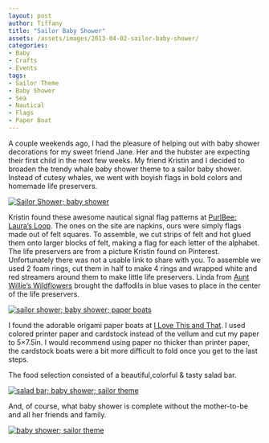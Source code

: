 ```yaml
---
layout: post
author: Tiffany
title: "Sailor Baby Shower"
assets: /assets/images/2013-04-02-sailor-baby-shower/
categories: 
- Baby
- Crafts
- Events
tags: 
- Sailor Theme
- Baby Shower
- Sea
- Nautical
- Flags
- Paper Boat
---
```


A couple weekends ago, I had the pleasure of helping out with baby shower decorations for my sweet friend Jane. Her and the hubster are expecting their first child in the next few weeks. My friend Kristin and I decided to broaden the trendy whale baby shower theme to a sailor baby shower. Instead of cutesy whales, we went with boyish flags in bold colors and homemade life preservers.

[![Sailor Shower; baby shower](jekyll_uploads/2013/04/sailorshower-1-575x359.jpg)](http://www.sweetpeonies.com/2013/04/sailor-baby-shower/sailorshower-1/)

Kristin found these awesome nautical signal flag patterns at [PurlBee: Laura’s Loop](http://www.purlbee.com/the-purl-bee/2011/6/26/lauras-loop-nautical-flag-napkins.html). The ones on the site are napkins, ours were simply flags made out of felt squares. To assemble, we cut strips of felt and hot glued them onto larger blocks of felt, making a flag for each letter of the alphabet. The life preservers are from a picture Kristin found on Pinterest. Unfortunately there was not a usable link to share with you. To assemble we used 2 foam rings, cut them in half to make 4 rings and wrapped white and red streamers around them to make little life preservers. Linda from [Aunt Willie’s Wildflowers](http://auntwillieswildflowers.wordpress.com/) brought the daffodils in blue vases to place in the center of the life preservers.

[![sailor shower; baby shower; paper boats](jekyll_uploads/2013/04/sailorshower-2-575x359.jpg)](http://www.sweetpeonies.com/2013/04/sailor-baby-shower/sailorshower-2/)

I found the adorable origami paper boats at [I Love This and That](http://ilovethisandthat.blogspot.com/2013/03/origami-paper-boat.html). I used colored printer paper and cardstock instead of the vellum and cut my paper to 5×7.5in. I would recommend using paper no thicker than printer paper, the cardstock boats were a bit more difficult to fold once you get to the last steps.

The food selection consisted of a beautiful,colorful & tasty salad bar.

[![salad bar; baby shower; sailor theme](jekyll_uploads/2013/04/sailorshower-3-575x359.jpg)](http://www.sweetpeonies.com/2013/04/sailor-baby-shower/sailorshower-3/)

And, of course, what baby shower is complete without the mother-to-be and all her friends and family.

[![baby shower; sailor theme](jekyll_uploads/2013/04/sailorshower-4-575x359.jpg)](http://www.sweetpeonies.com/2013/04/sailor-baby-shower/sailorshower-4/)